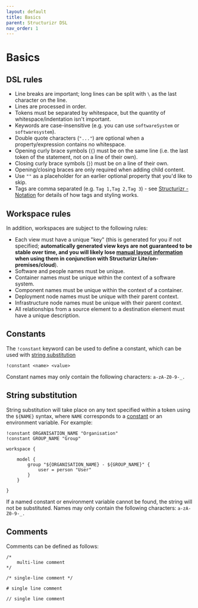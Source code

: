 ```yaml
---
layout: default
title: Basics
parent: Structurizr DSL
nav_order: 1
---
```


# Basics

## DSL rules

- Line breaks are important; long lines can be split with `\` as the last character on the line.
- Lines are processed in order.
- Tokens must be separated by whitespace, but the quantity of whitespace/indentation isn't important.
- Keywords are case-insensitive (e.g. you can use `softwareSystem` or `softwaresystem`).
- Double quote characters (`"..."`) are optional when a property/expression contains no whitespace.
- Opening curly brace symbols (`{`) must be on the same line (i.e. the last token of the statement, not on a line of their own).
- Closing curly brace symbols (`}`) must be on a line of their own.
- Opening/closing braces are only required when adding child content.
- Use `""` as a placeholder for an earlier optional property that you'd like to skip.
- Tags are comma separated (e.g. `Tag 1,Tag 2,Tag 3`) - see [Structurizr - Notation](https://structurizr.com/help/notation) for details of how tags and styling works.

## Workspace rules

In addition, workspaces are subject to the following rules:

- Each view must have a unique "key" (this is generated for you if not specified; __automatically generated view keys are not guaranteed to be stable over time, and you will likely lose [manual layout information](https://structurizr.com/help/manual-layout) when using them in conjunction with Structurizr Lite/on-premises/cloud__). 
- Software and people names must be unique.
- Container names must be unique within the context of a software system.
- Component names must be unique within the context of a container.
- Deployment node names must be unique with their parent context.
- Infrastructure node names must be unique with their parent context.
- All relationships from a source element to a destination element must have a unique description.

## Constants

The `!constant` keyword can be used to define a constant, which can be used with [string substitution](#string-substitution)

```
!constant <name> <value>
```

Constant names may only contain the following characters: `a-zA-Z0-9-_.` 

## String substitution

String substitution will take place on any text specified within a token using the `${NAME}` syntax, where `NAME` corresponds to a [constant](#constants) or an environment variable.
For example:

```
!constant ORGANISATION_NAME "Organisation"
!constant GROUP_NAME "Group"

workspace {

    model {
        group "${ORGANISATION_NAME} - ${GROUP_NAME}" {
            user = person "User"
        }
    }

}
```

If a named constant or environment variable cannot be found, the string will not be substituted.
Names may only contain the following characters: `a-zA-Z0-9-_.`

## Comments

Comments can be defined as follows:

```
/*
    multi-line comment
*/
```

```
/* single-line comment */
```

```
# single line comment
```

```
// single line comment
```